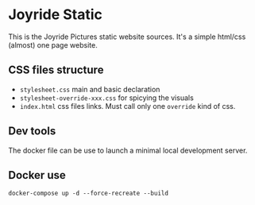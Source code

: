 # Joyride Static
This is the Joyride Pictures static website sources. It's a simple html/css (almost) one page website.
## CSS files structure
- `stylesheet.css` main and basic declaration
- `stylesheet-override-xxx.css` for spicying the visuals
- `index.html` css files links. Must call only one `override` kind of css.
## Dev tools
The docker file can be use to launch a minimal local development server.
## Docker use
`docker-compose up -d --force-recreate --build`
